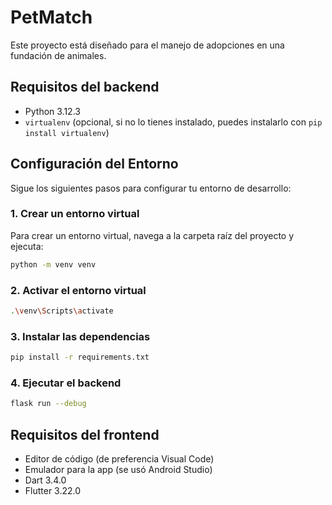 # PetMatch
Este proyecto está diseñado para el manejo de adopciones en una fundación de animales.

## Requisitos del backend

- Python 3.12.3
- `virtualenv` (opcional, si no lo tienes instalado, puedes instalarlo con `pip install virtualenv`)

## Configuración del Entorno

Sigue los siguientes pasos para configurar tu entorno de desarrollo:

### 1. Crear un entorno virtual

Para crear un entorno virtual, navega a la carpeta raíz del proyecto y ejecuta:

```bash
python -m venv venv
```

### 2. Activar el entorno virtual
```bash
.\venv\Scripts\activate
```

### 3. Instalar las dependencias
```bash
pip install -r requirements.txt
```

### 4. Ejecutar el backend
```bash
flask run --debug
```

## Requisitos del frontend
- Editor de código (de preferencia Visual Code)
- Emulador para la app (se usó Android Studio)
- Dart 3.4.0
- Flutter 3.22.0

